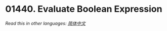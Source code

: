 # 01440. Evaluate Boolean Expression

  _Read this in other languages:_
    [_简体中文_](README.zh-CN.md)

